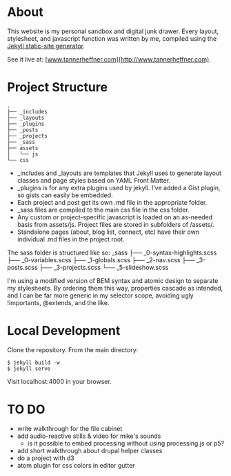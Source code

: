 # About
This website is my personal sandbox and digital junk drawer. Every layout, stylesheet, and javascript function was written by me, compiled using the [Jekyll static-site generator](http://jekyllrb.com).

See it live at: [www.tannerheffner.com](http://www.tannerheffner.com).

# Project Structure
    .
    ├── _includes
    ├── _layouts
    ├── _plugins
    ├── _posts
    ├── _projects
    ├── _sass
    ├── assets
    │   └── js
    └── css

- _includes and _layouts are templates that Jekyll uses to generate layout classes and page styles based on YAML Front Matter.
- _plugins is for any extra plugins used by jekyll. I've added a Gist plugin, so gists can easily be embedded.
- Each project and post get its own .md file in the appropriate folder.
- _sass files are compiled to the main css file in the css folder.
- Any custom or project-specific javascript is loaded on an as-needed basis from assets/js. Project files are stored in subfolders of /assets/.
- Standalone pages (about, blog list, connect, etc) have their own individual .md files in the project root.

The sass folder is structured like so:
    _sass
    ├── _0-syntax-highlights.scss
    ├── _0-variables.scss
    ├── _1-globals.scss
    ├── _2-nav.scss
    ├── _3-posts.scss
    ├── _3-projects.scss
    └── _5-slideshow.scss

I'm using a modified version of BEM syntax and atomic design to separate my stylesheets. By ordering them this way, properties cascade as intended, and I can be far more generic in my selector scope, avoiding ugly !importants, @extends, and the like.

# Local Development
Clone the repository.
From the main directory:

    $ jekyll build -w
    $ jekyll serve

Visit localhost:4000 in your browser.

# TO DO
- write walkthrough for the file cabinet
- add audio-reactive stills & video for mike's sounds
  - is it possible to embed processing without using processing.js or p5?
- add short walkthrough about drupal helper classes
- do a project with d3
- atom plugin for css colors in editor gutter
